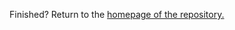 
<div class="flourish-embed flourish-scatter" data-src="visualisation/11140377"><script src="https://public.flourish.studio/resources/embed.js"></script></div>


Finished? Return to the [homepage of the repository.](README.md)
